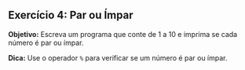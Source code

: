 ## Exercício 4: Par ou Ímpar 
 **Objetivo:** Escreva um programa que conte de 1 a 10 e imprima se cada número é par ou ímpar. 

  

**Dica:** Use o operador `%` para verificar se um número é par ou ímpar. 